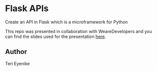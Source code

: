 # Flask APIs

Create an API in Flask which is a microframework for Python

This repo was presented in collaboration with WeareDevelopers and you can find the slides used for the presentation [here](https://docs.google.com/presentation/d/1_OmksJGoC-iQw3PS8P0yuKuBPmnj6xDYmEj-GWVFJBU/edit?usp=sharing).

## Author

Teri Eyenike
